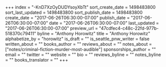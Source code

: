 +++
index = "-KnD7XzOyDUDYsoyXbTt"
sort_create_date = 1498483800
sort_last_updated = 1498483800
sort_publish_date = 1498483800
create_date = "2017-06-26T06:30:00-07:00"
publish_date = "2017-06-26T06:30:00-07:00"
date = "2017-06-26T06:30:00-07:00"
last_updated = "2017-06-26T06:30:00-07:00"
preview_url = "47cdfec4-c48c-22fd-977b-518370c79411"
byline = "Anthony Horowitz"
title = "Anthony Horowitz"
alphabetize_by = "horowitz"
is_draft = ""
is_seattle_pnw_writer = false
written_about = ""
books_author = ""
reviews_about = ""
notes_about = ["notes/criminal-fiction-murder-most-audible"]
sponsorships_author = ""
email = ""
twitter = ""
website = ""
bio = ""
reviews_byline = ""
notes_byline = ""
books_translator = ""
+++
